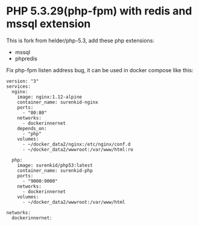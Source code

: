 # PHP 5.3.29(php-fpm) with redis and mssql extension

This is fork from helder/php-5.3, add these php extensions:

- mssql
- phpredis

Fix php-fpm listen address bug, it can be used in docker compose like this:

```
version: "3"
services:
  nginx:
    image: nginx:1.12-alpine
    container_name: surenkid-nginx
    ports:
      - "80:80"
    networks:
      - dockerinnernet
    depends_on:
      - "php"
    volumes:
      - ~/docker_data2/nginx:/etc/nginx/conf.d
      - ~/docker_data2/wwwroot:/var/www/html:ro

  php:
    image: surenkid/php53:latest
    container_name: surenkid-php
    ports:
      - "9000:9000"
    networks:
      - dockerinnernet
    volumes:
      - ~/docker_data2/wwwroot:/var/www/html

networks: 
  dockerinnernet:
```
